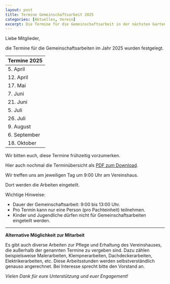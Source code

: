 ```yaml
---
layout: post
title: Termine Gemeinschaftsarbeit 2025
categories: [Aktuelles, Verein]
excerpt: Die Termine für die Gemeinschaftsarbeit in der nächsten Gartensaison 2025 stehen nun fest.
---
```


Liebe Mitglieder,

die Termine für die Gemeinschaftsarbeiten im Jahr 2025 wurden festgelegt.

| Termine 2025 |
| -------- |
| 5. April |
| 12. April |
| 17. Mai |
| 7. Juni |
| 21. Juni |
| 5. Juli |
| 26. Juli |
| 9. August |
| 6. September |
| 18. Oktober |

Wir bitten euch, diese Termine frühzeitig vorzumerken.

Hier auch nochmal die Terminübersicht als [PDF zum Download]({{site.baseurl}}/dokumente/2025_Termine-Gemeinschaftsarbeit.pdf).


Wir treffen uns am jeweiligen Tag um 9:00 Uhr am Vereinshaus.

Dort werden die Arbeiten eingeteilt.

Wichtige Hinweise:
- Dauer der Gemeinschaftsarbeit: 9:00 bis 13:00 Uhr.
- Pro Termin kann nur eine Person (pro Pachteinheit) teilnehmen.
- Kinder und Jugendliche dürfen nicht für Gemeinschaftsarbeiten eingeteilt werden.

---

**Alternative Möglichkeit zur Mitarbeit**

Es gibt auch diverse Arbeiten zur Pflege und Erhaltung des Vereinshauses, die außerhalb der genannten Termine zu vergeben sind. Dazu zählen beispielsweise Malerarbeiten, Klempnerarbeiten, Dachdeckerarbeiten, Elektrikerarbeiten, etc.
Diese Arbeitsstunden werden selbstverständlich genauso angerechnet. Bei Interesse sprecht bitte den Vorstand an.

_Vielen Dank für eure Unterstützung und euer Engagement!_
